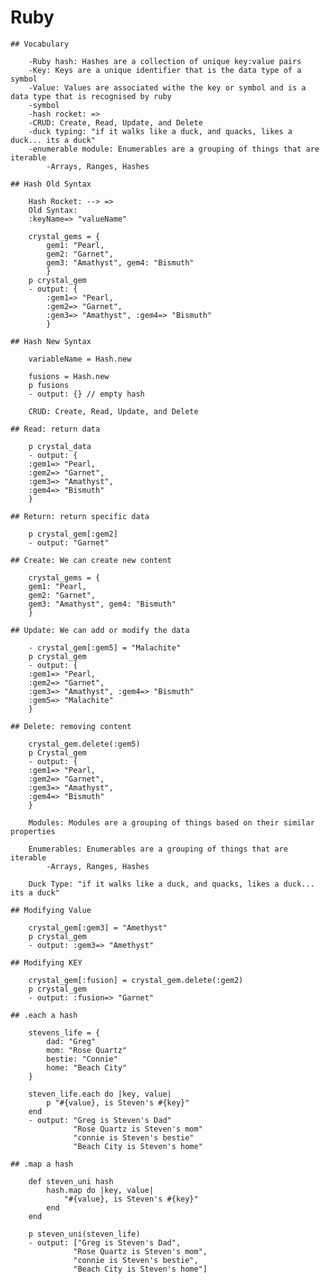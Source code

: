 # Ruby

    ## Vocabulary

        -Ruby hash: Hashes are a collection of unique key:value pairs
        -Key: Keys are a unique identifier that is the data type of a symbol
        -Value: Values are associated withe the key or symbol and is a data type that is recognised by ruby
        -symbol
        -hash rocket: =>
        -CRUD: Create, Read, Update, and Delete
        -duck typing: "if it walks like a duck, and quacks, likes a duck... its a duck"
        -enumerable module: Enumerables are a grouping of things that are iterable
            -Arrays, Ranges, Hashes

    ## Hash Old Syntax

        Hash Rocket: --> =>
        Old Syntax:
        :keyName=> "valueName"

        crystal_gems = {
            gem1: "Pearl, 
            gem2: "Garnet", 
            gem3: "Amathyst", gem4: "Bismuth"
            }
        p crystal_gem
        - output: { 
            :gem1=> "Pearl, 
            :gem2=> "Garnet", 
            :gem3=> "Amathyst", :gem4=> "Bismuth"
            }

    ## Hash New Syntax

        variableName = Hash.new

        fusions = Hash.new
        p fusions
        - output: {} // empty hash

        CRUD: Create, Read, Update, and Delete

    ## Read: return data

        p crystal_data
        - output: { 
        :gem1=> "Pearl, 
        :gem2=> "Garnet", 
        :gem3=> "Amathyst", 
        :gem4=> "Bismuth"
        }

    ## Return: return specific data

        p crystal_gem[:gem2]
        - output: "Garnet"

    ## Create: We can create new content

        crystal_gems = {
        gem1: "Pearl, 
        gem2: "Garnet", 
        gem3: "Amathyst", gem4: "Bismuth"
        }

    ## Update: We can add or modify the data

        - crystal_gem[:gem5] = "Malachite"
        p crystal_gem
        - output: { 
        :gem1=> "Pearl, 
        :gem2=> "Garnet", 
        :gem3=> "Amathyst", :gem4=> "Bismuth"
        :gem5=> "Malachite"
        }

    ## Delete: removing content

        crystal_gem.delete(:gem5)
        p Crystal_gem
        - output: { 
        :gem1=> "Pearl, 
        :gem2=> "Garnet", 
        :gem3=> "Amathyst", 
        :gem4=> "Bismuth"
        }

        Modules: Modules are a grouping of things based on their similar properties

        Enumerables: Enumerables are a grouping of things that are iterable
            -Arrays, Ranges, Hashes

        Duck Type: "if it walks like a duck, and quacks, likes a duck... its a duck"

    ## Modifying Value

        crystal_gem[:gem3] = "Amethyst"
        p crystal_gem
        - output: :gem3=> "Amethyst"

    ## Modifying KEY 

        crystal_gem[:fusion] = crystal_gem.delete(:gem2)
        p crystal_gem
        - output: :fusion=> "Garnet"

    ## .each a hash

        stevens_life = {
            dad: "Greg"
            mom: "Rose Quartz"
            bestie: "Connie"
            home: "Beach City"
        }

        steven_life.each do |key, value|
            p "#{value}, is Steven's #{key}"
        end
        - output: "Greg is Steven's Dad"
                  "Rose Quartz is Steven's mom"
                  "connie is Steven's bestie"
                  "Beach City is Steven's home"

    ## .map a hash    

        def steven_uni hash
            hash.map do |key, value|
                "#{value}, is Steven's #{key}"
            end
        end
        
        p steven_uni(steven_life)
        - output: ["Greg is Steven's Dad",
                  "Rose Quartz is Steven's mom",
                  "connie is Steven's bestie",
                  "Beach City is Steven's home"]





        


